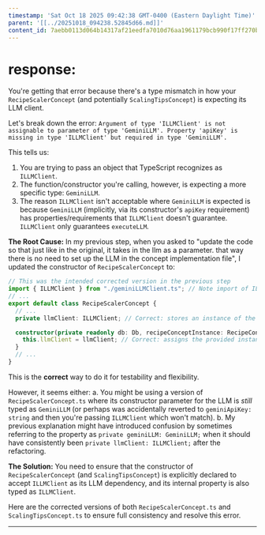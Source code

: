 ```yaml
---
timestamp: 'Sat Oct 18 2025 09:42:38 GMT-0400 (Eastern Daylight Time)'
parent: '[[../20251018_094238.52845d66.md]]'
content_id: 7aebb0113d064b14317af21eedfa7010d76aa1961179bcb990f17ff270b20e84
---
```


# response:

You're getting that error because there's a type mismatch in how your `RecipeScalerConcept` (and potentially `ScalingTipsConcept`) is expecting its LLM client.

Let's break down the error:
`Argument of type 'ILLMClient' is not assignable to parameter of type 'GeminiLLM'. Property 'apiKey' is missing in type 'ILLMClient' but required in type 'GeminiLLM'.`

This tells us:

1. You are trying to pass an object that TypeScript recognizes as `ILLMClient`.
2. The function/constructor you're calling, however, is expecting a more specific type: `GeminiLLM`.
3. The reason `ILLMClient` isn't acceptable where `GeminiLLM` is expected is because `GeminiLLM` (implicitly, via its constructor's `apiKey` requirement) has properties/requirements that `ILLMClient` doesn't guarantee. `ILLMClient` only guarantees `executeLLM`.

**The Root Cause:**
In my previous step, when you asked to "update the code so that just like in the original, it takes in the llm as a parameter. that way there is no need to set up the LLM in the concept implementation file", I updated the constructor of `RecipeScalerConcept` to:

```typescript
// This was the intended corrected version in the previous step
import { ILLMClient } from "./geminiLLMClient.ts"; // Note import of ILLMClient
// ...
export default class RecipeScalerConcept {
  // ...
  private llmClient: ILLMClient; // Correct: stores an instance of the interface type

  constructor(private readonly db: Db, recipeConceptInstance: RecipeConcept, llmClient: ILLMClient) { // Correct: accepts an instance of the interface type
    this.llmClient = llmClient; // Correct: assigns the provided instance
  }
  // ...
}
```

This is the **correct** way to do it for testability and flexibility.

However, it seems either:
a. You might be using a version of `RecipeScalerConcept.ts` where its constructor parameter for the LLM is *still* typed as `GeminiLLM` (or perhaps was accidentally reverted to `geminiApiKey: string` and then you're passing `ILLMClient` which won't match).
b. My previous explanation might have introduced confusion by sometimes referring to the property as `private geminiLLM: GeminiLLM;` when it should have consistently been `private llmClient: ILLMClient;` after the refactoring.

**The Solution:**
You need to ensure that the constructor of `RecipeScalerConcept` (and `ScalingTipsConcept`) is explicitly declared to accept `ILLMClient` as its LLM dependency, and its internal property is also typed as `ILLMClient`.

Here are the corrected versions of both `RecipeScalerConcept.ts` and `ScalingTipsConcept.ts` to ensure full consistency and resolve this error.

***
